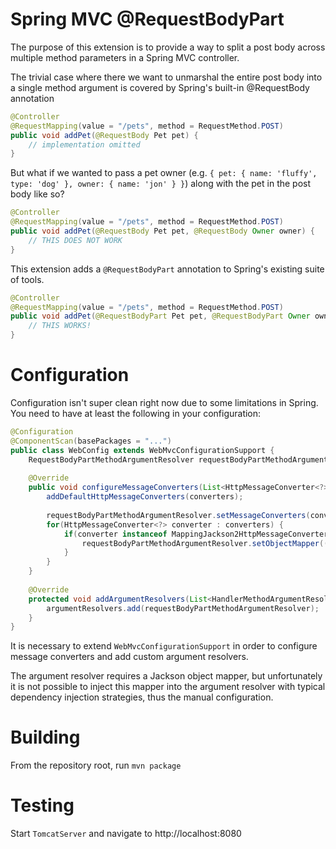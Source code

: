 Spring MVC @RequestBodyPart
==========================

The purpose of this extension is to provide a way to split a post body across multiple method parameters in a Spring MVC controller.

The trivial case where there we want to unmarshal the entire post body into a single method argument is covered by Spring's built-in @RequestBody annotation

```java
@Controller
@RequestMapping(value = "/pets", method = RequestMethod.POST)
public void addPet(@RequestBody Pet pet) {
	// implementation omitted
}
```
	
But what if we wanted to pass a pet owner (e.g. `{ pet: { name: 'fluffy', type: 'dog' }, owner: { name: 'jon' } }`) along with the pet in the post body like so?
	
```java
@Controller
@RequestMapping(value = "/pets", method = RequestMethod.POST)
public void addPet(@RequestBody Pet pet, @RequestBody Owner owner) {
	// THIS DOES NOT WORK
}
```
	
This extension adds a `@RequestBodyPart` annotation to Spring's existing suite of tools.

```java
@Controller
@RequestMapping(value = "/pets", method = RequestMethod.POST)
public void addPet(@RequestBodyPart Pet pet, @RequestBodyPart Owner owner) {
	// THIS WORKS!
}
```
	
Configuration
==========================

Configuration isn't super clean right now due to some limitations in Spring.  You need to have at least the following in your configuration:

```java
@Configuration
@ComponentScan(basePackages = "...")
public class WebConfig extends WebMvcConfigurationSupport {
	RequestBodyPartMethodArgumentResolver requestBodyPartMethodArgumentResolver = new RequestBodyPartMethodArgumentResolver();
	
	@Override
	public void configureMessageConverters(List<HttpMessageConverter<?>> converters) {
		addDefaultHttpMessageConverters(converters);
		
		requestBodyPartMethodArgumentResolver.setMessageConverters(converters);
		for(HttpMessageConverter<?> converter : converters) {
			if(converter instanceof MappingJackson2HttpMessageConverter) {
				requestBodyPartMethodArgumentResolver.setObjectMapper(((MappingJackson2HttpMessageConverter) converter).getObjectMapper());
			}
		}
	}
	
	@Override
	protected void addArgumentResolvers(List<HandlerMethodArgumentResolver> argumentResolvers) {
		argumentResolvers.add(requestBodyPartMethodArgumentResolver);
	}
}
```

It is necessary to extend `WebMvcConfigurationSupport` in order to configure message converters and add custom argument resolvers.

The argument resolver requires a Jackson object mapper, but unfortunately it is not possible to inject this mapper into the argument resolver with typical dependency injection strategies, thus the manual configuration.

Building
==========================
From the repository root, run `mvn package`

Testing
==========================
Start `TomcatServer` and navigate to http://localhost:8080